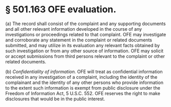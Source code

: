 # § 501.163   OFE evaluation.

(a) The record shall consist of the complaint and any supporting documents and all other relevant information developed in the course of any investigations or proceedings related to that complaint. OFE may investigate and corroborate any statement in the complaint or related documents submitted, and may utilize in its evaluation any relevant facts obtained by such investigation or from any other source of information. OFE may solicit or accept submissions from third persons relevant to the complaint or other related documents. 


(b) *Confidentiality of information.* OFE will treat as confidential information received in any investigation of a complaint, including the identity of the complainant and the identity of any other persons who provide information to the extent such information is exempt from public disclosure under the Freedom of Information Act, 5 U.S.C. 552. OFE reserves the right to make disclosures that would be in the public interest. 




